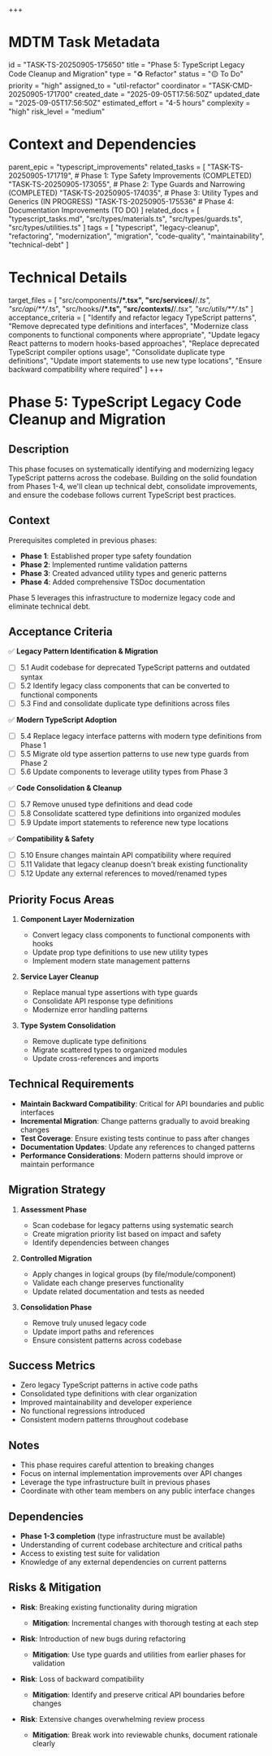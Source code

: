 +++
# MDTM Task Metadata
id = "TASK-TS-20250905-175650"
title = "Phase 5: TypeScript Legacy Code Cleanup and Migration"
type = "♻️ Refactor"
status = "🟡 To Do"
priority = "high"
assigned_to = "util-refactor"
coordinator = "TASK-CMD-20250905-171700"
created_date = "2025-09-05T17:56:50Z"
updated_date = "2025-09-05T17:56:50Z"
estimated_effort = "4-5 hours"
complexity = "high"
risk_level = "medium"

# Context and Dependencies
parent_epic = "typescript_improvements"
related_tasks = [
    "TASK-TS-20250905-171719", # Phase 1: Type Safety Improvements (COMPLETED)
    "TASK-TS-20250905-173055", # Phase 2: Type Guards and Narrowing (COMPLETED)
    "TASK-TS-20250905-174035", # Phase 3: Utility Types and Generics (IN PROGRESS)
    "TASK-TS-20250905-175536"  # Phase 4: Documentation Improvements (TO DO)
]
related_docs = [
    "typescript_tasks.md",
    "src/types/materials.ts",
    "src/types/guards.ts",
    "src/types/utilities.ts"
]
tags = [
    "typescript", "legacy-cleanup", "refactoring", "modernization", 
    "migration", "code-quality", "maintainability", "technical-debt"
]

# Technical Details
target_files = [
    "src/components/**/*.tsx",
    "src/services/**/*.ts",
    "src/api/**/*.ts",
    "src/hooks/**/*.ts",
    "src/contexts/**/*.tsx",
    "src/utils/**/*.ts"
]
acceptance_criteria = [
    "Identify and refactor legacy TypeScript patterns",
    "Remove deprecated type definitions and interfaces",
    "Modernize class components to functional components where appropriate",
    "Update legacy React patterns to modern hooks-based approaches",
    "Replace deprecated TypeScript compiler options usage",
    "Consolidate duplicate type definitions",
    "Update import statements to use new type locations",
    "Ensure backward compatibility where required"
]
+++

# Phase 5: TypeScript Legacy Code Cleanup and Migration

## Description

This phase focuses on systematically identifying and modernizing legacy TypeScript patterns across the codebase. Building on the solid foundation from Phases 1-4, we'll clean up technical debt, consolidate improvements, and ensure the codebase follows current TypeScript best practices.

## Context

Prerequisites completed in previous phases:
- **Phase 1**: Established proper type safety foundation
- **Phase 2**: Implemented runtime validation patterns  
- **Phase 3**: Created advanced utility types and generic patterns
- **Phase 4**: Added comprehensive TSDoc documentation

Phase 5 leverages this infrastructure to modernize legacy code and eliminate technical debt.

## Acceptance Criteria

✅ **Legacy Pattern Identification & Migration**
- [ ] 5.1 Audit codebase for deprecated TypeScript patterns and outdated syntax
- [ ] 5.2 Identify legacy class components that can be converted to functional components
- [ ] 5.3 Find and consolidate duplicate type definitions across files

✅ **Modern TypeScript Adoption**
- [ ] 5.4 Replace legacy interface patterns with modern type definitions from Phase 1
- [ ] 5.5 Migrate old type assertion patterns to use new type guards from Phase 2
- [ ] 5.6 Update components to leverage utility types from Phase 3

✅ **Code Consolidation & Cleanup**
- [ ] 5.7 Remove unused type definitions and dead code
- [ ] 5.8 Consolidate scattered type definitions into organized modules
- [ ] 5.9 Update import statements to reference new type locations

✅ **Compatibility & Safety**
- [ ] 5.10 Ensure changes maintain API compatibility where required
- [ ] 5.11 Validate that legacy cleanup doesn't break existing functionality
- [ ] 5.12 Update any external references to moved/renamed types

## Priority Focus Areas

1. **Component Layer Modernization**
   - Convert legacy class components to functional components with hooks
   - Update prop type definitions to use new utility types
   - Implement modern state management patterns

2. **Service Layer Cleanup** 
   - Replace manual type assertions with type guards
   - Consolidate API response type definitions
   - Modernize error handling patterns

3. **Type System Consolidation**
   - Remove duplicate type definitions
   - Migrate scattered types to organized modules
   - Update cross-references and imports

## Technical Requirements

- **Maintain Backward Compatibility**: Critical for API boundaries and public interfaces
- **Incremental Migration**: Change patterns gradually to avoid breaking changes
- **Test Coverage**: Ensure existing tests continue to pass after changes
- **Documentation Updates**: Update any references to changed patterns
- **Performance Considerations**: Modern patterns should improve or maintain performance

## Migration Strategy

1. **Assessment Phase**
   - Scan codebase for legacy patterns using systematic search
   - Create migration priority list based on impact and safety
   - Identify dependencies between changes

2. **Controlled Migration**
   - Apply changes in logical groups (by file/module/component)
   - Validate each change preserves functionality
   - Update related documentation and tests as needed

3. **Consolidation Phase**
   - Remove truly unused legacy code
   - Update import paths and references
   - Ensure consistent patterns across codebase

## Success Metrics

- Zero legacy TypeScript patterns in active code paths
- Consolidated type definitions with clear organization
- Improved maintainability and developer experience
- No functional regressions introduced
- Consistent modern patterns throughout codebase

## Notes

- This phase requires careful attention to breaking changes
- Focus on internal implementation improvements over API changes
- Leverage the type infrastructure built in previous phases
- Coordinate with other team members on any public interface changes

## Dependencies

- **Phase 1-3 completion** (type infrastructure must be available)
- Understanding of current codebase architecture and critical paths
- Access to existing test suite for validation
- Knowledge of any external dependencies on current patterns

## Risks & Mitigation

- **Risk**: Breaking existing functionality during migration
  - **Mitigation**: Incremental changes with thorough testing at each step

- **Risk**: Introduction of new bugs during refactoring
  - **Mitigation**: Use type guards and utilities from earlier phases for validation

- **Risk**: Loss of backward compatibility
  - **Mitigation**: Identify and preserve critical API boundaries before changes

- **Risk**: Extensive changes overwhelming review process
  - **Mitigation**: Break work into reviewable chunks, document rationale clearly